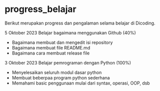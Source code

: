 # progress_belajar
Berikut merupakan progress dan pengalaman selama belajar di Dicoding.

5 Oktober 2023
Belajar bagaimana menggunakan Github (40%)
- Bagaimana membuat dan mengedit isi repository
- Bagaimana membuat file README.md
- Bagaimana cara membuat release file

3 Oktober 2023
Belajar pemrograman dengan Python (100%)
- Menyelesaikan seluruh modul dasar python
- Membuat beberpaa program python sederhana
- Memahami basic penggunaan mulai dari syntax, operasi, OOP, dsb
